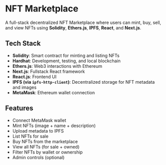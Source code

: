 #  NFT Marketplace

A full-stack decentralized NFT Marketplace where users can mint, 
buy, sell, and view NFTs using **Solidity**, **Ethers.js**, **IPFS**, **React**, and **Next.js**.

##  Tech Stack

- **Solidity**: Smart contract for minting and listing NFTs
- **Hardhat**: 		Development, testing, and local blockchain
- **Ethers.js**: Web3 interactions with Ethereum
- **Next.js**: Fullstack React framework
- **React.js**: Frontend UI
- **IPFS (via `ipfs-http-client`)**: Decentralized storage for NFT metadata and images
- **MetaMask**: Ethereum wallet connection

##  Features

-  Connect MetaMask wallet
-  Mint NFTs (image + name + description)
-  Upload metadata to IPFS
-  List NFTs for sale
-  Buy NFTs from the marketplace
-  View all NFTs (for sale + owned)
-  Filter NFTs by wallet or ownership
-  Admin controls (optional)



